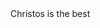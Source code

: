 <!DOCTYPE html>
<html lang="en">
<head>
  Christos is the best  <!--This is the title -->
</head>
<body>

